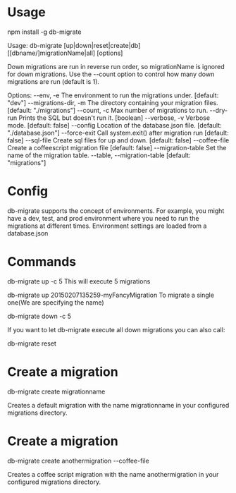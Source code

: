 # Usage
npm install -g db-migrate

Usage: db-migrate [up|down|reset|create|db] [[dbname/]migrationName|all] [options]

Down migrations are run in reverse run order, so migrationName is ignored for down migrations.
Use the --count option to control how many down migrations are run (default is 1).

Options:
  --env, -e                   The environment to run the migrations under.    [default: "dev"]
  --migrations-dir, -m        The directory containing your migration files.  [default: "./migrations"]
  --count, -c                 Max number of migrations to run.
  --dry-run                   Prints the SQL but doesn't run it.              [boolean]
  --verbose, -v               Verbose mode.                                   [default: false]
  --config                    Location of the database.json file.             [default: "./database.json"]
  --force-exit                Call system.exit() after migration run          [default: false]
  --sql-file                  Create sql files for up and down.               [default: false]
  --coffee-file               Create a coffeescript migration file            [default: false]
  --migration-table           Set the name of the migration table.
  --table, --migration-table                                                  [default: "migrations"]

# Config

db-migrate supports the concept of environments. 
For example, you might have a dev, test, and prod environment where you need to run the migrations at different times. 
Environment settings are loaded from a database.json

# Commands
db-migrate up -c 5
This will execute 5 migrations

db-migrate up 20150207135259-myFancyMigration
To migrate a single one(We are specifying the name)

db-migrate down -c 5

If you want to let db-migrate execute all down migrations you can also call:

db-migrate reset

# Create a migration
db-migrate create migrationname

Creates a default migration with the name migrationname in your configured migrations directory.

# Create a migration
db-migrate create anothermigration --coffee-file



Creates a coffee script migration with the name anothermigration in your configured migrations directory.